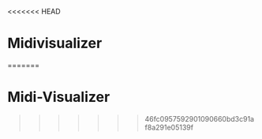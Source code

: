 <<<<<<< HEAD
# Midivisualizer
=======
# Midi-Visualizer
>>>>>>> 46fc0957592901090660bd3c91af8a291e05139f

